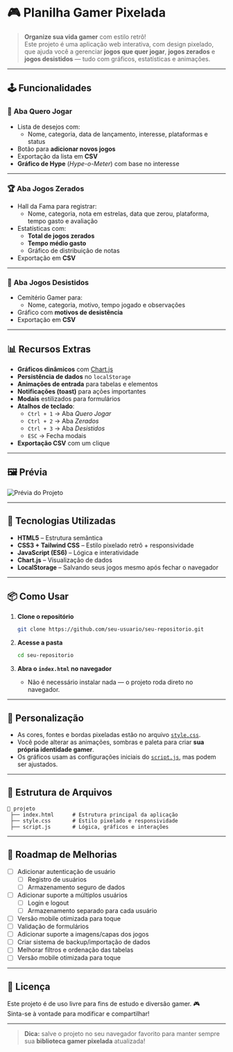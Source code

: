# 🎮 Planilha Gamer Pixelada

> **Organize sua vida gamer** com estilo retrô!  
> Este projeto é uma aplicação web interativa, com design pixelado, que ajuda você a gerenciar **jogos que quer jogar**, **jogos zerados** e **jogos desistidos** — tudo com gráficos, estatísticas e animações.

---

## 🕹 Funcionalidades

### 📜 **Aba Quero Jogar**

- Lista de desejos com:
  - Nome, categoria, data de lançamento, interesse, plataformas e status
- Botão para **adicionar novos jogos**
- Exportação da lista em **CSV**
- **Gráfico de Hype** (*Hype-o-Meter*) com base no interesse

---

### 🏆 **Aba Jogos Zerados**

- Hall da Fama para registrar:
  - Nome, categoria, nota em estrelas, data que zerou, plataforma, tempo gasto e avaliação
- Estatísticas com:
  - **Total de jogos zerados**
  - **Tempo médio gasto**
  - Gráfico de distribuição de notas
- Exportação em **CSV**

---

### 👻 **Aba Jogos Desistidos**

- Cemitério Gamer para:
  - Nome, categoria, motivo, tempo jogado e observações
- Gráfico com **motivos de desistência**
- Exportação em **CSV**

---

## 📊 Recursos Extras

- **Gráficos dinâmicos** com [Chart.js](https://www.chartjs.org/)
- **Persistência de dados** no `localStorage`
- **Animações de entrada** para tabelas e elementos
- **Notificações (toast)** para ações importantes
- **Modais** estilizados para formulários
- **Atalhos de teclado**:
  - `Ctrl + 1` → Aba *Quero Jogar*
  - `Ctrl + 2` → Aba *Zerados*
  - `Ctrl + 3` → Aba *Desistidos*
  - `ESC` → Fecha modais
- **Exportação CSV** com um clique

---

## 🖼 Prévia

![Prévia do Projeto](cssbreno.github.io/spreadshett-gamer/)

---

## 🚀 Tecnologias Utilizadas

- **HTML5** – Estrutura semântica
- **CSS3 + Tailwind CSS** – Estilo pixelado retrô + responsividade
- **JavaScript (ES6)** – Lógica e interatividade
- **Chart.js** – Visualização de dados
- **LocalStorage** – Salvando seus jogos mesmo após fechar o navegador

---

## 📦 Como Usar

1. **Clone o repositório**

   ```bash
   git clone https://github.com/seu-usuario/seu-repositorio.git
   ```

2. **Acesse a pasta**

   ```bash
   cd seu-repositorio
   ```

3. **Abra o `index.html` no navegador**
   - Não é necessário instalar nada — o projeto roda direto no navegador.

---

## 🎨 Personalização

- As cores, fontes e bordas pixeladas estão no arquivo [`style.css`](style.css).
- Você pode alterar as animações, sombras e paleta para criar **sua própria identidade gamer**.
- Os gráficos usam as configurações iniciais do [`script.js`](script.js), mas podem ser ajustados.

---

## 💾 Estrutura de Arquivos

```plaintext
📂 projeto
 ├── index.html      # Estrutura principal da aplicação
 ├── style.css       # Estilo pixelado e responsividade
 ├── script.js       # Lógica, gráficos e interações
```

---

## 🏹 Roadmap de Melhorias

- [ ] Adicionar autenticação de usuário
  - [ ] Registro de usuários
  - [ ] Armazenamento seguro de dados
- [ ] Adicionar suporte a múltiplos usuários
  - [ ] Login e logout
  - [ ] Armazenamento separado para cada usuário
- [ ] Versão mobile otimizada para toque
- [ ] Validação de formulários
- [ ] Adicionar suporte a imagens/capas dos jogos
- [ ] Criar sistema de backup/importação de dados
- [ ] Melhorar filtros e ordenação das tabelas
- [ ] Versão mobile otimizada para toque

---

## 📜 Licença

Este projeto é de uso livre para fins de estudo e diversão gamer. 🎮  
Sinta-se à vontade para modificar e compartilhar!

---

> **Dica:** salve o projeto no seu navegador favorito para manter sempre sua **biblioteca gamer pixelada** atualizada!
